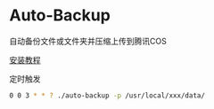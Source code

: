 # Auto-Backup

自动备份文件或文件夹并压缩上传到腾讯COS


[安装教程](https://blog.22xcode.com/post/149)



定时触发

```bash
0 0 3 * * ? ./auto-backup -p /usr/local/xxx/data/
```
